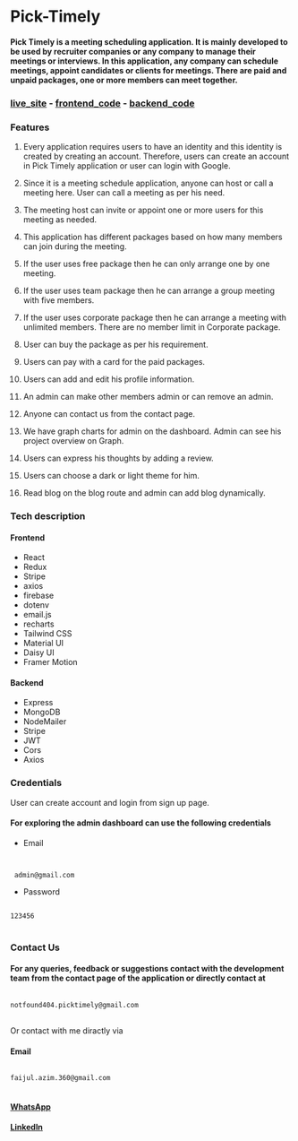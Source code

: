 # Pick-Timely

#### Pick Timely is a meeting scheduling application. It is mainly developed to be used by recruiter companies or any company to manage their meetings or interviews. In this application, any company can schedule meetings, appoint candidates or clients for meetings. There are paid and unpaid packages, one or more members can meet together.

### [live_site](https://pick-timely.web.app/) - [frontend_code](https://github.com/endgamers-404-Not-Found/Pick-timely.git) - [backend_code](https://github.com/endgamers-404-Not-Found/pick-timely-server.git)

### Features

1. Every application requires users to have an identity and this identity is created by creating an account. Therefore, users can create an account in Pick Timely application or user can login with Google.

2. Since it is a meeting schedule application, anyone can host or call a meeting here. User can call a meeting as per his need.

3. The meeting host can invite or appoint one or more users for this meeting as needed.

4. This application has different packages based on how many members can join during the meeting.

5. If the user uses free package then he can only arrange one by one meeting.

6. If the user uses team package then he can arrange a group meeting with five members.

7. If the user uses corporate package then he can arrange a meeting with unlimited members. There are no member limit in Corporate package.

8. User can buy the package as per his requirement.

9. Users can pay with a card for the paid packages.

10. Users can add and edit his profile information.

11. An admin can make other members admin or can remove an admin.

12. Anyone can contact us from the contact page.

13. We have graph charts for admin on the dashboard. Admin can see his project overview on Graph.

14. Users can express his thoughts by adding a review.

15. Users can choose a dark or light theme for him.

16. Read blog on the blog route and admin can add blog dynamically.

### Tech description

#### Frontend

- React
- Redux
- Stripe
- axios
- firebase
- dotenv
- email.js
- recharts
- Tailwind CSS
- Material UI
- Daisy UI
- Framer Motion

#### Backend

- Express
- MongoDB
- NodeMailer
- Stripe
- JWT
- Cors
- Axios

### Credentials

User can create account and login from sign up page.

#### For exploring the admin dashboard can use the following credentials

- Email
  <pre>
<code id="code-to-copy">
 admin@gmail.com
</code>
</pre>

- Password 
<pre>
<code id="code-to-copy">
123456
</code>
</pre>


### Contact Us

#### For any queries, feedback or suggestions contact with the development team from the contact page of the application or directly contact at 
<pre>
<code id="code-to-copy">
notfound404.picktimely@gmail.com
</code>
</pre>
 
Or contact with me diractly via

#### Email  
<pre>
<code id="code-to-copy">
faijul.azim.360@gmail.com 
</code>
</pre>

#### [WhatsApp](https://api.whatsapp.com/send?phone=8801585449223) 
#### [LinkedIn](https://www.linkedin.com/in/faijul-azim)
